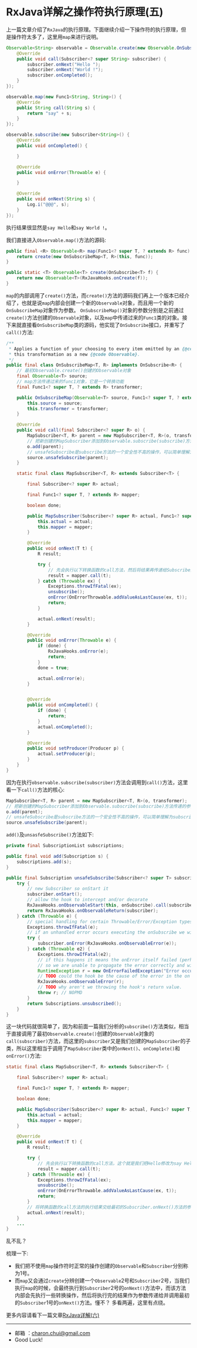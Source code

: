 RxJava详解之操作符执行原理(五)
===


上一篇文章介绍了`RxJava`的执行原理。下面继续介绍一下操作符的执行原理，但是操作符太多了，这里用`map`来进行说明。 
```java
Observable<String> observable = Observable.create(new Observable.OnSubscribe<String>() {
    @Override
    public void call(Subscriber<? super String> subscriber) {
        subscriber.onNext("Hello ");
        subscriber.onNext("World !");
        subscriber.onCompleted();
    }
});

observable.map(new Func1<String, String>() {
    @Override
    public String call(String s) {
        return "say" + s;
    }
});

observable.subscribe(new Subscriber<String>() {
    @Override
    public void onCompleted() {

    }

    @Override
    public void onError(Throwable e) {

    }

    @Override
    public void onNext(String s) {
        Log.i("@@@", s);
    }
});
```

执行结果很显然是`say Hello`和`say World !`。   

我们直接进入`Observable.map()`方法的源码:     
```java
public final <R> Observable<R> map(Func1<? super T, ? extends R> func) {
    return create(new OnSubscribeMap<T, R>(this, func));
}

public static <T> Observable<T> create(OnSubscribe<T> f) {
    return new Observable<T>(RxJavaHooks.onCreate(f));
}   
```
`map`的内部调用了`create()`方法，而`create()`方法的源码我们再上一个版本已经介绍了，也就是说`map`内部会创建一个新的`Observable`对象，而且用一个新的`OnSubscribeMap`对象作为参数。 
`OnSubscribeMap()`对象的参数分别是之前通过`create()`方法创建的`Observable`对象，以及`map`中传递过来的`Func1`类的对象。接下来就直接看`OnSubscribeMap`类的源码，他实现了`OnSubscribe`接口，并重写了`call()`方法:   
```java
/**
 * Applies a function of your choosing to every item emitted by an {@code Observable}, and emits the results of
 * this transformation as a new {@code Observable}.
 */
public final class OnSubscribeMap<T, R> implements OnSubscribe<R> {
    // 最初Observable.create()创建的Observable对象
    final Observable<T> source;
    // map方法传递过来的func1对象，它是一个转换功能
    final Func1<? super T, ? extends R> transformer;

    public OnSubscribeMap(Observable<T> source, Func1<? super T, ? extends R> transformer) {
        this.source = source;
        this.transformer = transformer;
    }

    @Override
    public void call(final Subscriber<? super R> o) {
        MapSubscriber<T, R> parent = new MapSubscriber<T, R>(o, transformer);
        // 把新创建的MapSubscriber添加到Observable.subscribe(subscribe)方法传递的参数subscriber中
        o.add(parent);
        // unsafeSubscribe是subscribe方法的一个安全性不高的操作，可以简单理解为subscribe方法
        source.unsafeSubscribe(parent);
    }

    static final class MapSubscriber<T, R> extends Subscriber<T> {

        final Subscriber<? super R> actual;

        final Func1<? super T, ? extends R> mapper;

        boolean done;

        public MapSubscriber(Subscriber<? super R> actual, Func1<? super T, ? extends R> mapper) {
            this.actual = actual;
            this.mapper = mapper;
        }

        @Override
        public void onNext(T t) {
            R result;

            try {
                // 先会执行以下转换函数的call方法，然后将结果再传递给Subscribe对象调用它的onNext方法
                result = mapper.call(t);
            } catch (Throwable ex) {
                Exceptions.throwIfFatal(ex);
                unsubscribe();
                onError(OnErrorThrowable.addValueAsLastCause(ex, t));
                return;
            }

            actual.onNext(result);
        }

        @Override
        public void onError(Throwable e) {
            if (done) {
                RxJavaHooks.onError(e);
                return;
            }
            done = true;

            actual.onError(e);
        }


        @Override
        public void onCompleted() {
            if (done) {
                return;
            }
            actual.onCompleted();
        }

        @Override
        public void setProducer(Producer p) {
            actual.setProducer(p);
        }
    }
}
```

因为在执行`observable.subscribe(subscriber)`方法会调用到`call()`方法，这里看一下`call()`方法的核心:   
```java
MapSubscriber<T, R> parent = new MapSubscriber<T, R>(o, transformer);
// 把新创建的MapSubscriber添加到Observable.subscribe(subscribe)方法传递的参数subscriber中
o.add(parent);
// unsafeSubscribe是subscribe方法的一个安全性不高的操作，可以简单理解为subscribe方法，注意这里传递的是parent，也就是先创建的MapSubscriber对象，而这里的source是谁呢？ 它是最初Observable.create创建的Observable对象
source.unsafeSubscribe(parent);
```
`add()`及`unsasfeSubscribe()`方法如下:   
```java
private final SubscriptionList subscriptions;

public final void add(Subscription s) {
    subscriptions.add(s);
}

public final Subscription unsafeSubscribe(Subscriber<? super T> subscriber) {
    try {
        // new Subscriber so onStart it
        subscriber.onStart();
        // allow the hook to intercept and/or decorate
        RxJavaHooks.onObservableStart(this, onSubscribe).call(subscriber);
        return RxJavaHooks.onObservableReturn(subscriber);
    } catch (Throwable e) {
        // special handling for certain Throwable/Error/Exception types
        Exceptions.throwIfFatal(e);
        // if an unhandled error occurs executing the onSubscribe we will propagate it
        try {
            subscriber.onError(RxJavaHooks.onObservableError(e));
        } catch (Throwable e2) {
            Exceptions.throwIfFatal(e2);
            // if this happens it means the onError itself failed (perhaps an invalid function implementation)
            // so we are unable to propagate the error correctly and will just throw
            RuntimeException r = new OnErrorFailedException("Error occurred attempting to subscribe [" + e.getMessage() + "] and then again while trying to pass to onError.", e2);
            // TODO could the hook be the cause of the error in the on error handling.
            RxJavaHooks.onObservableError(r);
            // TODO why aren't we throwing the hook's return value.
            throw r; // NOPMD
        }
        return Subscriptions.unsubscribed();
    }
}
```
这一块代码就很简单了，因为和前面一篇我们分析的`subscribe()`方法类似，相当于直接调用了最初`Observable.create()`创建的`Observable`对象的`call(subscriber)`方法，而这里的`subscriber`又是我们创建的`MapSubscriber`的子类，所以这里相当于调用了`MapSubscriber`类中的`onNext()`、`onComplete()`和`onError()`方法:   

```java
static final class MapSubscriber<T, R> extends Subscriber<T> {

    final Subscriber<? super R> actual;

    final Func1<? super T, ? extends R> mapper;

    boolean done;

    public MapSubscriber(Subscriber<? super R> actual, Func1<? super T, ? extends R> mapper) {
        this.actual = actual;
        this.mapper = mapper;
    }

    @Override
    public void onNext(T t) {
        R result;

        try {
            // 先会执行以下转换函数的call方法，这个就是我们把Hello修改为say Hello的部分
            result = mapper.call(t);
        } catch (Throwable ex) {
            Exceptions.throwIfFatal(ex);
            unsubscribe();
            onError(OnErrorThrowable.addValueAsLastCause(ex, t));
            return;
        }
        // 将转换函数的call方法的执行结果交给最初的Subscriber.onNext()方法的参数来执行
        actual.onNext(result);
    }
    ...
}
```
乱不乱？

梳理一下:

- 我们把不使用`map`操作符时正常的操作创建的`Observable`和`Subscriber`分别称为1号。 
- 而`map`又会通过`create`分辨创建一个`Observable`2号和`Subscriber`2号，当我们执行`map`的时候，会最终执行到`Subscriber`2号的`onNext()`方法中，而该方法内部会先执行一些转换操作，然后将执行完的结果作为参数传递给并调用最初的`Subscriber`1号的`onNext()`方法。懂不？ 多看两遍，这里有点绕。




更多内容请看下一篇文章[RxJava详解(六)][1]


[1]: ./RxJavaPart/6.RxJava%E8%AF%A6%E8%A7%A3%E4%B9%8B%E7%BA%BF%E7%A8%8B%E8%B0%83%E5%BA%A6%E5%8E%9F%E7%90%86(%E5%85%AD).md "RxJava详解(六)"


---

- 邮箱 ：charon.chui@gmail.com  
- Good Luck! 
